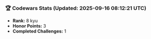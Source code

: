 ### 🏆 Codewars Stats (Updated: 2025-09-16 08:12:21 UTC)

- **Rank:** 8 kyu
- **Honor Points:** 3
- **Completed Challenges:** 1

